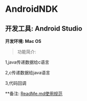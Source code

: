 # AndroidNDK


## 开发工具: Android Studio

**开发环境: Mac OS**

>功能简介:

1,java传递数据给c语言

2,c传递数据给java语言

3,代码回调


**备注: [ReadMe.md使用规范](https://www.jianshu.com/p/q81RER)
